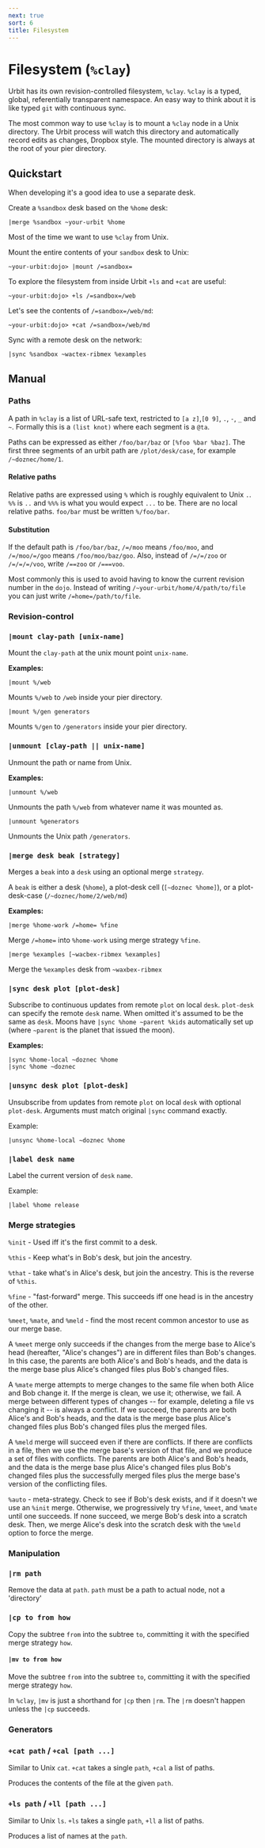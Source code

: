 ```yaml
---
next: true
sort: 6
title: Filesystem
---
```


# Filesystem (`%clay`)

<div class="row">
<div class="col-md-8">

Urbit has its own revision-controlled filesystem, `%clay`.  `%clay` is a typed, global, referentially transparent namespace.  An easy way to think about it is like typed `git` with continuous sync.

The most common way to use `%clay` is to mount a `%clay` node in
a Unix directory.  The Urbit process will watch this directory
and automatically record edits as changes, Dropbox style.  The
mounted directory is always at the root of your pier directory.

</div>
</div>

## Quickstart

When developing it's a good idea to use a separate desk.

Create a `%sandbox` desk based on the `%home` desk:

    |merge %sandbox ~your-urbit %home

Most of the time we want to use `%clay` from Unix.   

Mount the entire contents of your `sandbox` desk to Unix:

    ~your-urbit:dojo> |mount /=sandbox=

To explore the filesystem from inside Urbit `+ls` and `+cat` are useful:

    ~your-urbit:dojo> +ls /=sandbox=/web

Let's see the contents of `/=sandbox=/web/md`:

    ~your-urbit:dojo> +cat /=sandbox=/web/md

Sync with a remote desk on the network:

    |sync %sandbox ~wactex-ribmex %examples

## Manual

<h3 class="first child">Paths</h3>

A path in `%clay` is a list of URL-safe text, restricted to `[a z]`,`[0 9]`, `.`, `-`, `_` and `~`.  Formally this is a `(list knot)` where each segment is a `@ta`.

Paths can be expressed as either `/foo/bar/baz` or `[%foo %bar %baz]`.  The first three segments of an urbit path are `/plot/desk/case`, for example `/~doznec/home/1`.

#### Relative paths

Relative paths are expressed using `%` which is roughly equivalent to Unix `.`.  `%%` is `..` and `%%%` is what you would expect `...` to be.  There are no local relative paths.  `foo/bar` must be written `%/foo/bar`.

#### Substitution

If the default path is `/foo/bar/baz`, `/=/moo` means `/foo/moo`,
and `/=/moo/=/goo` means `/foo/moo/baz/goo`.  Also, instead of
`/=/=/zoo` or `/=/=/=/voo`, write `/==zoo` or `/===voo`.

Most commonly this is used to avoid having to know the current revision number in the `dojo`.  Instead of writing `/~your-urbit/home/4/path/to/file` you can just write `/=home=/path/to/file`.

### Revision-control

<h3 class="first child"><code>|mount clay-path [unix-name]</code></h3>

Mount the `clay-path` at the unix mount point `unix-name`.

**Examples:**

    |mount %/web

Mounts `%/web` to `/web` inside your pier directory.

    |mount %/gen generators

Mounts `%/gen` to `/generators` inside your pier directory.

### `|unmount [clay-path || unix-name]`

Unmount the path or name from Unix.

**Examples:**

    |unmount %/web

Unmounts the path `%/web` from whatever name it was mounted as.

    |unmount %generators

Unmounts the Unix path `/generators`.

### `|merge desk beak [strategy]`

Merges a `beak` into a `desk` using an optional merge `strategy`.

A `beak` is either a desk (`%home`), a plot-desk cell (`[~doznec %home]`), or a plot-desk-case (`/~doznec/home/2/web/md`)

**Examples:**

    |merge %home-work /=home= %fine

Merge `/=home=` into `%home-work` using merge strategy `%fine`.

    |merge %examples [~wacbex-ribmex %examples]

Merge the `%examples` desk from `~waxbex-ribmex`

### `|sync desk plot [plot-desk]`

Subscribe to continuous updates from remote `plot` on local `desk`.  `plot-desk` can specify the remote `desk` name.  When omitted it's assumed to be the same as `desk`.  Moons have `|sync %home ~parent %kids` automatically set up (where `~parent` is the planet that issued the moon).

**Examples:**

    |sync %home-local ~doznec %home
    |sync %home ~doznec

### `|unsync desk plot [plot-desk]`

Unsubscribe from updates from remote `plot` on local `desk` with optional `plot-desk`.  Arguments must match original `|sync` command exactly.

Example:

    |unsync %home-local ~doznec %home

### `|label desk name`

Label the current version of `desk` `name`.

Example:

    |label %home release


### Merge strategies

`%init` - Used iff it's the first commit to a desk.

`%this` - Keep what's in Bob's desk, but join the ancestry.

`%that` - take what's in Alice's desk, but join the ancestry. This is the reverse of `%this`.

`%fine` - "fast-forward" merge. This succeeds iff one head is in the ancestry of the other.

`%meet`, `%mate`, and `%meld` - find the most recent common ancestor to use as our merge base.

A `%meet` merge only succeeds if the changes from the merge base
to Alice's head (hereafter, "Alice's changes") are in different
files than Bob's changes. In this case, the parents are both
Alice's and Bob's heads, and the data is the merge base plus
Alice's changed files plus Bob's changed files.

A `%mate` merge attempts to merge changes to the same file when
both Alice and Bob change it. If the merge is clean, we use it;
otherwise, we fail. A merge between different types of changes --
for example, deleting a file vs changing it -- is always a
conflict. If we succeed, the parents are both Alice's and Bob's
heads, and the data is the merge base plus Alice's changed files
plus Bob's changed files plus the merged files.

A `%meld` merge will succeed even if there are conflicts. If
there are conflicts in a file, then we use the merge base's
version of that file, and we produce a set of files with
conflicts. The parents are both Alice's and Bob's heads, and the
data is the merge base plus Alice's changed files plus Bob's
changed files plus the successfully merged files plus the merge
base's version of the conflicting files.

`%auto` - meta-strategy.  Check to see if Bob's desk exists, and if it doesn't we use an `%init` merge.  Otherwise, we progressively try `%fine`, `%meet`, and `%mate` until one succeeds.  If none succeed, we merge Bob's desk into a scratch desk.  Then, we merge Alice's desk into the scratch desk with the `%meld` option to force the merge.

### Manipulation

<h3 class="first child"><code>|rm path</code></h3>

Remove the data at `path`.  `path` must be a path to actual node, not a 'directory'

### `|cp to from how`

Copy the subtree `from` into the subtree `to`, committing it with
the specified merge strategy `how`.

#### `|mv to from how`

Move the subtree `from` into the subtree `to`, committing it with
the specified merge strategy `how`.

In `%clay`, `|mv` is just a shorthand for `|cp` then `|rm`.  The
`|rm` doesn't happen unless the `|cp` succeeds.

### Generators

<h3 class="first child"><code>+cat path</code> / <code>+cal [path ...]</code></h3>

Similar to Unix `cat`.  `+cat` takes a single `path`, `+cal` a list of paths.  

Produces the contents of the file at the given `path`.

### `+ls path` / `+ll [path ...]`

Similar to Unix `ls`.  `+ls` takes a single `path`, `+ll` a list of paths.  

Produces a list of names at the `path`.
